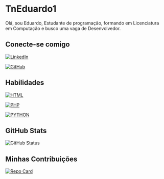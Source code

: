 # TnEduardo1
Olá, sou Eduardo, Estudante de programação, formando em Licenciatura em Computação e busco uma vaga de Desenvolvedor.

## Conecte-se comigo
[![LinkedIn](https://img.shields.io/badge/LinkedIn-000?style=for-the-badge&logo=linkedin&logoColor=0E76A8)](www.linkedin.com/in/eduardo-ferreira-dos-santos-1203a3289)

[![GitHub](https://img.shields.io/badge/GitHub-000?style=for-the-badge&logo=github)](https://github.com/TnEduardo1)


## Habilidades
[![HTML](https://img.shields.io/badge/HTML-000?style=for-the-badge&logo=html)]()

[![PHP](https://img.shields.io/badge/PHP-000?style=for-the-badge&logo=PHP)]()

[![PYTHON](https://img.shields.io/badge/Python-000?style=for-the-badge&logo=python)]()

## GitHub Stats
![GitHub Status](https://github-readme-stats.vercel.app/api?username=TnEduardo1&theme=transparent&bg_color=ec63a&border_color=fff&hide_title=true&hide-stars)

## Minhas Contribuições
[![Repo Card](https://github-readme-stats.vercel.app/api/pin?username=TnEduardo1&repo=dio-lab-open-source&bg_color=ec63a&border_color=fff$show_icons=true&icon_color=fff&title_color=fff&text_color=fff)](https://github.com/TnEduardo1/dio-lab/open-source)

